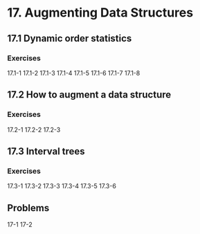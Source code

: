 # 17. Augmenting Data Structures

## 17.1 Dynamic order statistics

### Exercises

17.1-1
17.1-2
17.1-3
17.1-4
17.1-5
17.1-6
17.1-7
17.1-8

## 17.2 How to augment a data structure

### Exercises

17.2-1
17.2-2
17.2-3


## 17.3 Interval trees

### Exercises

17.3-1
17.3-2
17.3-3
17.3-4
17.3-5
17.3-6

## Problems

17-1
17-2
